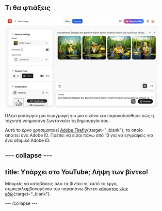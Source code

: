 ## Τι θα φτιάξεις

![Τέσσερις διαφορετικές εικόνες τεχνητής νοημοσύνης ενός βάτραχου που φοράει ένα σμόκιν. Το φόντο είναι μια λιμνούλα με κρίνους.](images/whatyouwillmake.png)

Πληκτρολόγησε μια περιγραφή για μια εικόνα και παρακολούθησε πώς η τεχνητή νοημοσύνη ζωντανεύει τη δημιουργία σου.

Αυτό το έργο χρησιμοποιεί [Adobe Firefly](https://firefly.adobe.com/){:target="_blank"}, το οποίο απαιτεί ένα Adobe ID. Πρέπει να είσαι πάνω από 13 για να εγγραφείς για ένα ατομικό Adobe ID.

## --- collapse ---

## title: Υπάρχει στο YouTube; Λήψη των βίντεο!

Μπορείς να κατεβάσεις όλα τα βίντεο γι' αυτό το έργο, συμπεριλαμβανομένου του παραπάνω βίντεο [κάνοντας κλικ εδώ](https://rpf.io/p/en/ai-image-go){:target="_blank"}.

\--- /collapse ---
